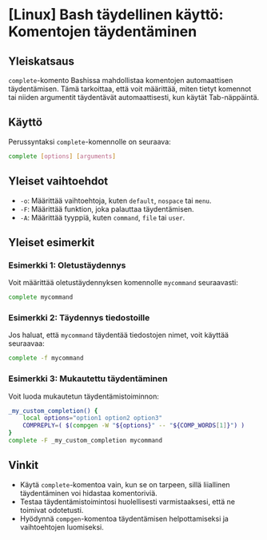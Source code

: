 # [Linux] Bash täydellinen käyttö: Komentojen täydentäminen

## Yleiskatsaus
`complete`-komento Bashissa mahdollistaa komentojen automaattisen täydentämisen. Tämä tarkoittaa, että voit määrittää, miten tietyt komennot tai niiden argumentit täydentävät automaattisesti, kun käytät Tab-näppäintä.

## Käyttö
Perussyntaksi `complete`-komennolle on seuraava:

```bash
complete [options] [arguments]
```

## Yleiset vaihtoehdot
- `-o`: Määrittää vaihtoehtoja, kuten `default`, `nospace` tai `menu`.
- `-F`: Määrittää funktion, joka palauttaa täydentämisen.
- `-A`: Määrittää tyyppiä, kuten `command`, `file` tai `user`.

## Yleiset esimerkit

### Esimerkki 1: Oletustäydennys
Voit määrittää oletustäydennyksen komennolle `mycommand` seuraavasti:

```bash
complete mycommand
```

### Esimerkki 2: Täydennys tiedostoille
Jos haluat, että `mycommand` täydentää tiedostojen nimet, voit käyttää seuraavaa:

```bash
complete -f mycommand
```

### Esimerkki 3: Mukautettu täydentäminen
Voit luoda mukautetun täydentämistoiminnon:

```bash
_my_custom_completion() {
    local options="option1 option2 option3"
    COMPREPLY=( $(compgen -W "${options}" -- "${COMP_WORDS[1]}") )
}
complete -F _my_custom_completion mycommand
```

## Vinkit
- Käytä `complete`-komentoa vain, kun se on tarpeen, sillä liiallinen täydentäminen voi hidastaa komentoriviä.
- Testaa täydentämistoimintosi huolellisesti varmistaaksesi, että ne toimivat odotetusti.
- Hyödynnä `compgen`-komentoa täydentämisen helpottamiseksi ja vaihtoehtojen luomiseksi.